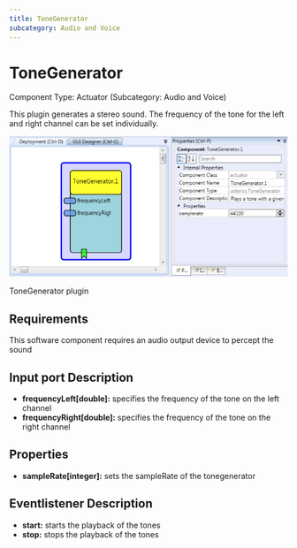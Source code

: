 ```yaml
---
title: ToneGenerator
subcategory: Audio and Voice
---
```


# ToneGenerator

Component Type: Actuator (Subcategory: Audio and Voice)

This plugin generates a stereo sound. The frequency of the tone for the left and right channel can be set individually.

![Screenshot: ToneGenerator plugin](./img/tonegenerator.png "Screenshot: ToneGenerator plugin")

ToneGenerator plugin

## Requirements

This software component requires an audio output device to percept the sound

## Input port Description

- **frequencyLeft\[double\]:** specifies the frequency of the tone on the left channel
- **frequencyRight\[double\]:** specifies the frequency of the tone on the right channel

## Properties

- **sampleRate\[integer\]:** sets the sampleRate of the tonegenerator

## Eventlistener Description

- **start:** starts the playback of the tones
- **stop:** stops the playback of the tones
